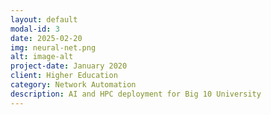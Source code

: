 ```yaml
---
layout: default
modal-id: 3
date: 2025-02-20
img: neural-net.png
alt: image-alt
project-date: January 2020
client: Higher Education
category: Network Automation
description: AI and HPC deployment for Big 10 University
---
```

